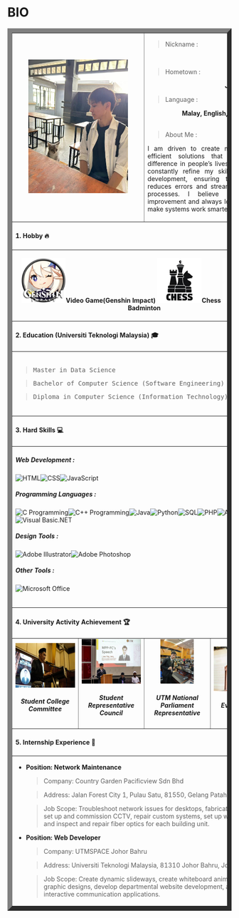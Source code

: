 # BIO
<table border="10" align="center">
  <!--Biodata-->
  <tr>
    <td colspan="2" align="center">
      <img src="image/cat.jpeg" height="300" title="Liew Yng Jeng" alt="Liew Yng Jeng">
    </td>
    <td colspan="2">
      <blockquote>Nickname :</blockquote>
      <div align="right"><b>Jeng / David</b></div>
      <blockquote>Hometown :</blockquote>
      <div align="right"><b>Johor, Malaysia</b></div>
      <blockquote>Language :</blockquote>
      <div align="right"><b>Malay, English, Mandarin, and Cantonese</b></div>
      <blockquote>About Me :</blockquote>
      <div align="justify">I am driven to create meaningful and efficient solutions that make a real difference in people’s lives. My goal is to constantly refine my skills in software development, ensuring that my work reduces errors and streamlines complex processes. I believe in continuous improvement and always look for ways to make systems work smarter, not harder.</div>
      <br>
    </td>
  </tr>
  <tr>
    <td colspan="4"><h4>1. Hobby 🔥</h4></td>
  </tr>
  <tr>
    <td colspan="4">
      <br>
      <div align="center">
        <img src="image/genshin.png" height="100" width="auto" title="Video Game(Genshin Impact)" alt="Video Game(Genshin Impact)"/><b>Video Game(Genshin Impact)</b>
        <img src="image/chess.png" height="100" width="auto" title="Chess" alt="Chess"/><b>Chess</b>
        <img src="image/bmt.png" height="100" width="auto" title="Badminton" alt="Badminton"/><b>Badminton</b>
      </div>
      <br>
    </td>
  </tr>
  <tr>
    <td colspan="4"><h4>2. Education (Universiti Teknologi Malaysia) 🎓</h4></td>
  </tr>
  <tr>
    <td colspan="4">
      <br>
      <blockquote>
        <pre>Master in Data Science</pre>
      </blockquote>
      <blockquote>
        <pre>Bachelor of Computer Science (Software Engineering) with Honours</pre>
      </blockquote>
      <blockquote>
        <pre>Diploma in Computer Science (Information Technology)</pre>
      </blockquote>
      <br>
    </td>
  </tr>
  <tr>
    <td colspan="4"><h4>3. Hard Skills 💻</h4></td>
  </tr>
  <tr>
    <td colspan="4">
      
##### Web Development : 
![HTML](https://img.shields.io/badge/HTML-E34F26?style=for-the-badge&logo=html5&logoColor=white)![CSS](https://img.shields.io/badge/CSS-1572B6?style=for-the-badge&logo=css3&logoColor=white)![JavaScript](https://img.shields.io/badge/JavaScript-F7DF1E?style=for-the-badge&logo=javascript&logoColor=white)
##### Programming Languages : 
![C Programming](https://img.shields.io/badge/C-00599C?style=for-the-badge&logo=c&logoColor=white)![C++ Programming](https://img.shields.io/badge/C++-00599C?style=for-the-badge&logo=cplusplus&logoColor=white)![Java](https://img.shields.io/badge/Java-007396?style=for-the-badge&logo=java&logoColor=white)![Python](https://img.shields.io/badge/Python-3776AB?style=for-the-badge&logo=python&logoColor=white)![SQL](https://img.shields.io/badge/SQL-4479A1?style=for-the-badge&logo=postgresql&logoColor=white)![PHP](https://img.shields.io/badge/PHP-777BB4?style=for-the-badge&logo=php&logoColor=white)![Android](https://img.shields.io/badge/Android-3DDC84?style=for-the-badge&logo=android&logoColor=white)![Visual Basic.NET](https://img.shields.io/badge/Visual%20Basic.NET-945DB7?style=for-the-badge&logo=visualstudio&logoColor=white)
##### Design Tools :
![Adobe Illustrator](https://img.shields.io/badge/Adobe%20Illustrator-FF9A00?style=for-the-badge&logo=adobeillustrator&logoColor=white)![Adobe Photoshop](https://img.shields.io/badge/Adobe%20Photoshop-31A8FF?style=for-the-badge&logo=adobephotoshop&logoColor=white)      
##### Other Tools :
![Microsoft Office](https://img.shields.io/badge/Microsoft%20Office-D83B01?style=for-the-badge&logo=microsoft-office&logoColor=white)
      <br><br>
    </td>
  </tr>
  <tr>
    <td colspan="4"><h4>4. University Activity Achievement 🏆</h4></td>
  </tr>
  <tr align="center">
    <td width="25%">
      <img src="image/JKM KDSE.jpeg" height="100" width="auto" title="JKM KDSE" alt="JKM KDSE"/><br>
      <h5><b>Student College Committee</b></h5>
    </td>
    <td width="25%">
      <img src="image/MPP FC.jpeg" height="100" width="auto" title="MPP FC" alt="MPP FC"/><br>
      <h5><b>Student Representative Council</b></h5>
    </td>
    <td width="25%">
      <img src="image/parliament.jpeg" height="100" width="auto" title="MPP FC" alt="MPP FC"/><br>
      <h5><b>UTM National Parliament Representative</b></h5>
    </td>
    <td width="25%">
      <img src="image/Event Lecturer.jpeg" height="100" width="auto" title="Event Lecturer" alt="Event Lecturer"/><br>
      <h5><b>Event Lecturer</b></h5>
    </td>
  </tr>
  <tr>
    <td colspan="4"><h4>5. Internship Experience 💼</h4></td>
  </tr>
  <tr>
    <td colspan="4">
      <ul>
        <li>
          <b>Position: Network Maintenance</b>
          <blockquote>Company: Country Garden Pacificview Sdn Bhd</blockquote>
          <blockquote>Address: Jalan Forest City 1, Pulau Satu, 81550, Gelang Patah, Johor</blockquote>
          <blockquote>Job Scope: Troubleshoot network issues for desktops, fabricate LAN cables, set up and commission CCTV, repair custom systems, set up wireless routers, and inspect and repair fiber optics for each building unit.</blockquote>
        </li>
        <li>
          <b>Position: Web Developer</b>
          <blockquote>Company: UTMSPACE Johor Bahru</blockquote>
          <blockquote>Address: Universiti Teknologi Malaysia, 81310 Johor Bahru, Johor.</blockquote>
          <blockquote>Job Scope: Create dynamic slideways, create whiteboard animation, create graphic designs, develop departmental website development, and develop interactive communication applications.</blockquote>
        </li>
      </ul>
    </td>
  </tr>
</table>

<!--👋✨🔭🌱👯🤔💬📫😄⚡ -->
